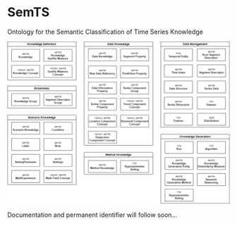 # SemTS
Ontology for the Semantic Classification of Time Series Knowledge

![Architecture](assets/images/semts_architecture.png)

Documentation and permanent identifier will follow soon...
